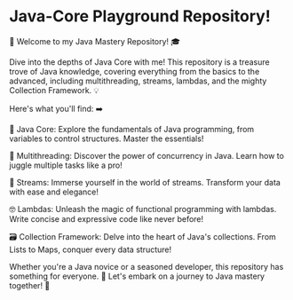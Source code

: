 #  Java-Core Playground Repository!
🚀 Welcome to my Java Mastery Repository! 🎓

Dive into the depths of Java Core with me! This repository is a treasure trove of Java knowledge, covering everything from the basics to the advanced, including multithreading, streams, lambdas, and the mighty Collection Framework. 💡

Here's what you'll find: ➡️

📘 Java Core: Explore the fundamentals of Java programming, from variables to control structures. Master the essentials!

🔄 Multithreading: Discover the power of concurrency in Java. Learn how to juggle multiple tasks like a pro!

🌊 Streams: Immerse yourself in the world of streams. Transform your data with ease and elegance!

🤓 Lambdas: Unleash the magic of functional programming with lambdas. Write concise and expressive code like never before!

🗃️ Collection Framework: Delve into the heart of Java's collections. From Lists to Maps, conquer every data structure!

Whether you're a Java novice or a seasoned developer, this repository has something for everyone. 🌟 Let's embark on a journey to Java mastery together! 🚀
